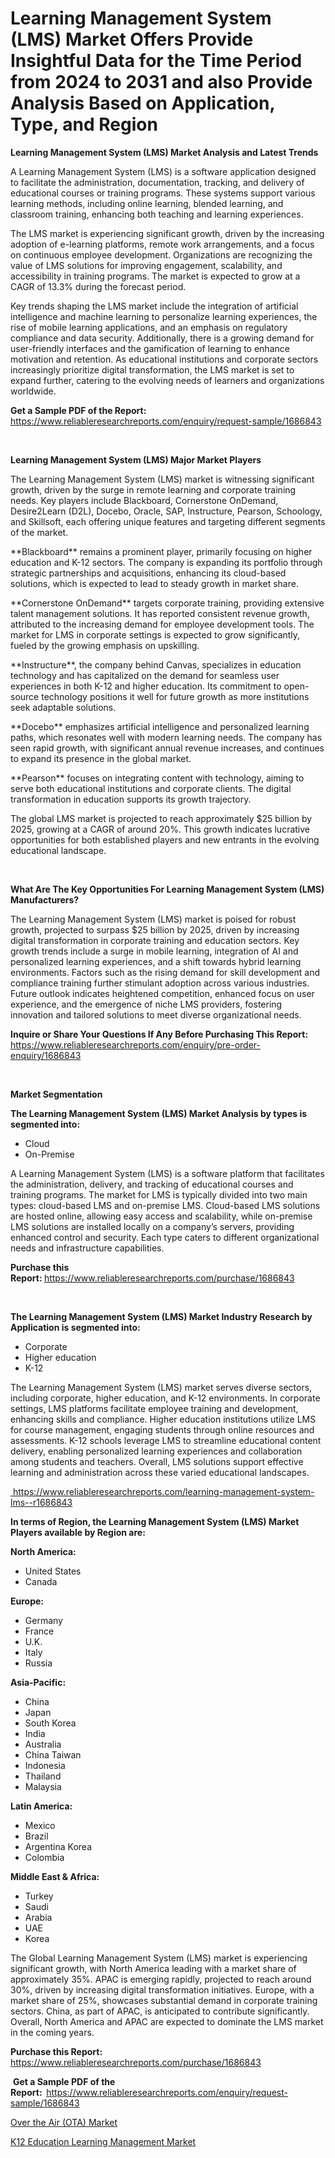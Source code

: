 <p><h1>Learning Management System (LMS) Market Offers Provide Insightful Data for the Time Period from 2024 to 2031 and also Provide Analysis Based on Application, Type, and Region</h1></p><p><strong>Learning Management System (LMS) Market Analysis and Latest Trends</strong></p>
<p><p>A Learning Management System (LMS) is a software application designed to facilitate the administration, documentation, tracking, and delivery of educational courses or training programs. These systems support various learning methods, including online learning, blended learning, and classroom training, enhancing both teaching and learning experiences.</p><p>The LMS market is experiencing significant growth, driven by the increasing adoption of e-learning platforms, remote work arrangements, and a focus on continuous employee development. Organizations are recognizing the value of LMS solutions for improving engagement, scalability, and accessibility in training programs. The market is expected to grow at a CAGR of 13.3% during the forecast period.</p><p>Key trends shaping the LMS market include the integration of artificial intelligence and machine learning to personalize learning experiences, the rise of mobile learning applications, and an emphasis on regulatory compliance and data security. Additionally, there is a growing demand for user-friendly interfaces and the gamification of learning to enhance motivation and retention. As educational institutions and corporate sectors increasingly prioritize digital transformation, the LMS market is set to expand further, catering to the evolving needs of learners and organizations worldwide.</p></p>
<p><strong>Get a Sample PDF of the Report:&nbsp;</strong> <a href="https://www.reliableresearchreports.com/enquiry/request-sample/1686843?utm_campaign=40&utm_medium=2&utm_source=Github&utm_content=ia&utm_term=31122024&utm_id=learning-management-system-lms">https://www.reliableresearchreports.com/enquiry/request-sample/1686843</a></p>
<p>&nbsp;</p>
<p><strong>Learning Management System (LMS) Major Market Players</strong></p>
<p><p>The Learning Management System (LMS) market is witnessing significant growth, driven by the surge in remote learning and corporate training needs. Key players include Blackboard, Cornerstone OnDemand, Desire2Learn (D2L), Docebo, Oracle, SAP, Instructure, Pearson, Schoology, and Skillsoft, each offering unique features and targeting different segments of the market.</p><p>**Blackboard** remains a prominent player, primarily focusing on higher education and K-12 sectors. The company is expanding its portfolio through strategic partnerships and acquisitions, enhancing its cloud-based solutions, which is expected to lead to steady growth in market share.</p><p>**Cornerstone OnDemand** targets corporate training, providing extensive talent management solutions. It has reported consistent revenue growth, attributed to the increasing demand for employee development tools. The market for LMS in corporate settings is expected to grow significantly, fueled by the growing emphasis on upskilling.</p><p>**Instructure**, the company behind Canvas, specializes in education technology and has capitalized on the demand for seamless user experiences in both K-12 and higher education. Its commitment to open-source technology positions it well for future growth as more institutions seek adaptable solutions.</p><p>**Docebo** emphasizes artificial intelligence and personalized learning paths, which resonates well with modern learning needs. The company has seen rapid growth, with significant annual revenue increases, and continues to expand its presence in the global market.</p><p>**Pearson** focuses on integrating content with technology, aiming to serve both educational institutions and corporate clients. The digital transformation in education supports its growth trajectory.</p><p>The global LMS market is projected to reach approximately $25 billion by 2025, growing at a CAGR of around 20%. This growth indicates lucrative opportunities for both established players and new entrants in the evolving educational landscape.</p></p>
<p>&nbsp;</p>
<p><strong>What Are The Key Opportunities For Learning Management System (LMS) Manufacturers?</strong></p>
<p><p>The Learning Management System (LMS) market is poised for robust growth, projected to surpass $25 billion by 2025, driven by increasing digital transformation in corporate training and education sectors. Key growth trends include a surge in mobile learning, integration of AI and personalized learning experiences, and a shift towards hybrid learning environments. Factors such as the rising demand for skill development and compliance training further stimulant adoption across various industries. Future outlook indicates heightened competition, enhanced focus on user experience, and the emergence of niche LMS providers, fostering innovation and tailored solutions to meet diverse organizational needs.</p></p>
<p><strong>Inquire or Share Your Questions If Any Before Purchasing This Report:</strong> <a href="https://www.reliableresearchreports.com/enquiry/pre-order-enquiry/1686843?utm_campaign=40&utm_medium=2&utm_source=Github&utm_content=ia&utm_term=31122024&utm_id=learning-management-system-lms">https://www.reliableresearchreports.com/enquiry/pre-order-enquiry/1686843</a></p>
<p>&nbsp;</p>
<p><strong>Market Segmentation</strong></p>
<p><strong>The Learning Management System (LMS) Market Analysis by types is segmented into:</strong></p>
<p><ul><li>Cloud</li><li>On-Premise</li></ul></p>
<p><p>A Learning Management System (LMS) is a software platform that facilitates the administration, delivery, and tracking of educational courses and training programs. The market for LMS is typically divided into two main types: cloud-based LMS and on-premise LMS. Cloud-based LMS solutions are hosted online, allowing easy access and scalability, while on-premise LMS solutions are installed locally on a company’s servers, providing enhanced control and security. Each type caters to different organizational needs and infrastructure capabilities.</p></p>
<p><strong>Purchase this Report:&nbsp;</strong><a href="https://www.reliableresearchreports.com/purchase/1686843?utm_campaign=40&utm_medium=2&utm_source=Github&utm_content=ia&utm_term=31122024&utm_id=learning-management-system-lms">https://www.reliableresearchreports.com/purchase/1686843</a></p>
<p>&nbsp;</p>
<p><strong>The Learning Management System (LMS) Market Industry Research by Application is segmented into:</strong></p>
<p><ul><li>Corporate</li><li>Higher education</li><li>K-12</li></ul></p>
<p><p>The Learning Management System (LMS) market serves diverse sectors, including corporate, higher education, and K-12 environments. In corporate settings, LMS platforms facilitate employee training and development, enhancing skills and compliance. Higher education institutions utilize LMS for course management, engaging students through online resources and assessments. K-12 schools leverage LMS to streamline educational content delivery, enabling personalized learning experiences and collaboration among students and teachers. Overall, LMS solutions support effective learning and administration across these varied educational landscapes.</p></p>
<p><a href="https://www.reliableresearchreports.com/learning-management-system-lms--r1686843?utm_campaign=40&utm_medium=2&utm_source=Github&utm_content=ia&utm_term=31122024&utm_id=learning-management-system-lms">&nbsp;https://www.reliableresearchreports.com/learning-management-system-lms--r1686843</a></p>
<p><strong>In terms of Region, the Learning Management System (LMS) Market Players available by Region are:</strong></p>
<p>
    <p> <strong> North America: </strong>
        <ul>
            <li>United States</li>
            <li>Canada</li>
        </ul>
        </p> 
    <p> <strong> Europe: </strong>
        <ul>
            <li>Germany</li>
            <li>France</li>
            <li>U.K.</li>
            <li>Italy</li>
            <li>Russia</li>
        </ul>
        </p> 
    <p> <strong> Asia-Pacific: </strong>
        <ul>
            <li>China</li>
            <li>Japan</li>
            <li>South Korea</li>
            <li>India</li>
            <li>Australia</li>
            <li>China Taiwan</li>
            <li>Indonesia</li>
            <li>Thailand</li>
            <li>Malaysia</li>
        </ul>
        </p> 
    <p> <strong> Latin America: </strong>
        <ul>
            <li>Mexico</li>
            <li>Brazil</li>
            <li>Argentina Korea</li>
            <li>Colombia</li>
        </ul>
        </p> 
    <p> <strong> Middle East & Africa: </strong>
        <ul>
            <li>Turkey</li>
            <li>Saudi</li>
            <li>Arabia</li>
            <li>UAE</li>
            <li>Korea</li>
        </ul>
    </p>
    </p>
<p><p>The Global Learning Management System (LMS) market is experiencing significant growth, with North America leading with a market share of approximately 35%. APAC is emerging rapidly, projected to reach around 30%, driven by increasing digital transformation initiatives. Europe, with a market share of 25%, showcases substantial demand in corporate training sectors. China, as part of APAC, is anticipated to contribute significantly. Overall, North America and APAC are expected to dominate the LMS market in the coming years.</p></p>
<p><strong>Purchase this Report: </strong><a href="https://www.reliableresearchreports.com/purchase/1686843?utm_campaign=40&utm_medium=2&utm_source=Github&utm_content=ia&utm_term=31122024&utm_id=learning-management-system-lms">https://www.reliableresearchreports.com/purchase/1686843</a></p>
<p>&nbsp;<strong>Get a Sample PDF of the Report:&nbsp;&nbsp;</strong><a href="https://www.reliableresearchreports.com/enquiry/request-sample/1686843?utm_campaign=40&utm_medium=2&utm_source=Github&utm_content=ia&utm_term=31122024&utm_id=learning-management-system-lms">https://www.reliableresearchreports.com/enquiry/request-sample/1686843</a></p>
<p><strong></strong></p>
<p><p><a href="https://github.com/lvaill871987/Market-Research-Report-List-1/blob/main/over-the-air-ota-market.md?utm_campaign=40&utm_medium=2&utm_source=Github&utm_content=ia&utm_term=31122024&utm_id=learning-management-system-lms">Over the Air (OTA) Market</a></p><p><a href="https://github.com/klaassenmackenzie6/Market-Research-Report-List-1/blob/main/k12-education-learning-management-market.md?utm_campaign=40&utm_medium=2&utm_source=Github&utm_content=ia&utm_term=31122024&utm_id=learning-management-system-lms">K12 Education Learning Management Market</a></p></p>